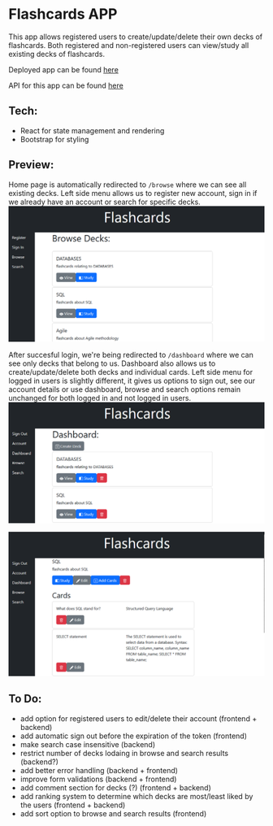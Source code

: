 # Flashcards APP  
  
  This app allows registered users to create/update/delete their own decks of flashcards. Both registered and non-registered users can view/study all existing decks of flashcards.  
    
Deployed app can be found [here](https://bestflashcardapp.herokuapp.com/)  

API for this app can be found [here](https://github.com/smiauek/flashcards-server)  
  
## Tech:  
- React for state management and rendering
- Bootstrap for styling  
  
## Preview:  
Home page is automatically redirected to `/browse` where we can see all existing decks. Left side menu allows us to register new account, sign in if we already have an account or search for specific decks.  
![browse](/pics/browse.png)  
  
After succesful login, we're being redirected to `/dashboard` where we can see only decks that belong to us. Dashboard also allows us to create/update/delete both decks and individual cards. Left side menu for logged in users is slightly different, it gives us options to sign out, see our account details or use dashboard, browse and search options remain unchanged for both logged in and not logged in users.  
![dashboard1](/pics/dashboard.png)  
  
![dashboard2](/pics/dashboard2.png)  
  
  
## To Do:  
- add option for registered users to edit/delete their account (frontend + backend)   
- add automatic sign out before the expiration of the token (frontend)  
- make search case insensitive (backend)  
- restrict number of decks lodaing in browse and search results (backend?)  
- add better error handling (backend + frontend)  
- improve form validations (backend + frontend)  
- add comment section for decks (?) (frontend + backend)  
- add ranking system to determine which decks are most/least liked by the users (frontend + backend)  
- add sort option to browse and search results (frontend)  
  


